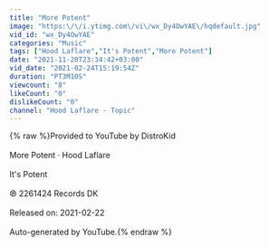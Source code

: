 ```yaml
---
title: "More Potent"
image: "https:\/\/i.ytimg.com\/vi\/wx_Dy4OwYAE\/hqdefault.jpg"
vid_id: "wx_Dy4OwYAE"
categories: "Music"
tags: ["Hood Laflare","It's Potent","More Potent"]
date: "2021-11-20T23:34:42+03:00"
vid_date: "2021-02-24T15:19:54Z"
duration: "PT3M10S"
viewcount: "8"
likeCount: "0"
dislikeCount: "0"
channel: "Hood Laflare - Topic"
---
```

{% raw %}Provided to YouTube by DistroKid<br /><br />More Potent · Hood Laflare<br /><br />It's Potent<br /><br />℗ 2261424 Records DK<br /><br />Released on: 2021-02-22<br /><br />Auto-generated by YouTube.{% endraw %}

